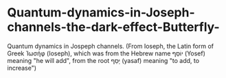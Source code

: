 # Quantum-dynamics-in-Joseph-channels-the-dark-effect-Butterfly-
Quantum dynamics in Jospeph channels. (From Ioseph, the Latin form of Greek Ἰωσήφ (Ioseph), which was from the Hebrew name יוֹסֵף (Yosef) meaning "he will add", from the root יָסַף (yasaf) meaning "to add, to increase")
